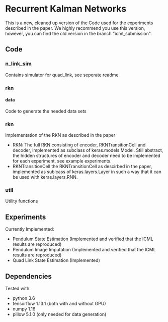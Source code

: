 # Recurrent Kalman Networks

This is a new, cleaned up version of the Code used for the experiments described in the paper. We highly recommend you use this version, however, you can find the old version in the branch "icml_submission". 


## Code

### n_link_sim
  Contains simulator for quad_link, see seperate readme
  
### rkn
#### data
Code to generate the needed data sets

### rkn
Implementation of the RKN as described in the paper
  - RKN: The full RKN consisting of encoder, RKNTransitionCell and decoder, implemented as subclass of keras.models.Model. Still abstract, the hidden structures of encoder and decoder need to be implemented for each experiment, see example experiments.
  - RKNTransitionCell the RKNTransitionCell as descirbed in the paper, implemented as sublcass of keras.layers.Layer in such a way that it can be used with keras.layers.RNN. 

### util
Utility functions

## Experiments

Currently Implemented:
  - Pendulum State Estimation (Implemented and verified that the ICML results are reproduced)
  - Pendulum Image Imputation (Implemented and verified that the ICML results are reproduced)
  - Quad Link State Estimation (Implemented)


## Dependencies

Tested with:
  - python 3.6
  - tensorflow 1.13.1 (both with and without GPU)
  - numpy 1.16
  - pillow 5.1.0 (only needed for data generation)

